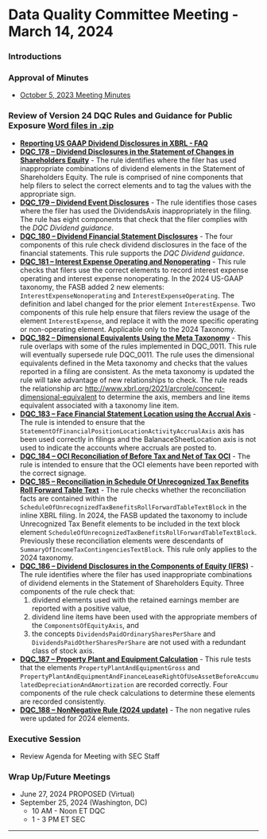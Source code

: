 # Data Quality Committee Meeting - March 14, 2024

### Introductions

### Approval of Minutes
  + [October 5, 2023 Meeting Minutes](https://github.com/DataQualityCommittee/documentation/raw/master/meetings/mar_2024/DRAFTDQCMeetingNotes231005.docx)

### Review of Version 24 DQC Rules and Guidance for Public Exposure [Word files in .zip](https://github.com/DataQualityCommittee/documentation/raw/master/meetings/mar_2024/v24RuleForms.zip) 

  - **[Reporting US GAAP Dividend Disclosures in XBRL - FAQ](https://github.com/DataQualityCommittee/documentation/raw/master/meetings/mar_2024/DividendGuidanceDRAFT.docx)**
  - **[DQC_178 – Dividend Disclosures in the Statement of Changes in Shareholders Equity](https://github.com/davidtauriello/dqc_us_rules/tree/v24/docs/DQC_US_0178/DQC_0178.md)** - The rule identifies where the filer has used inappropriate combinations of dividend elements in the Statement of Shareholders Equity. The rule is comprised of nine components that help filers to select the correct elements and to tag the values with the appropriate sign.
  - **[DQC_179 – Dividend Event Disclosures](https://github.com/davidtauriello/dqc_us_rules/tree/v24/docs/DQC_US_0179/DQC_0179.md)** - The rule identifies those cases where the filer has used the DividendsAxis inappropriately in the filing.  The rule has eight components that check that the filer complies with the _DQC Dividend guidance_.
  - **[DQC_180 – Dividend Financial Statement Disclosures](https://github.com/davidtauriello/dqc_us_rules/tree/v24/docs/DQC_US_0180/DQC_0180.md)** - The four components of this rule check dividend disclosures in the face of the financial statements. This rule supports the _DQC Dividend guidance_.
  - **[DQC_181 – Interest Expense Operating and Nonoperating](https://github.com/davidtauriello/dqc_us_rules/tree/v24/docs/DQC_US_0181/DQC_0181.md)** - This rule checks that filers use the correct elements to record interest expense operating and interest expense nonoperating. In the 2024 US-GAAP taxonomy, the FASB added 2 new elements: `InterestExpenseNonoperating` and `InterestExpenseOperating`. The definition and label changed for the prior element `InterestExpense`.  Two components of this rule help ensure that filers review the usage of the element `InterestExpense`, and replace it with the more specific operating or non-operating element.  Applicable only to the 2024 Taxonomy.
  - **[DQC_182 – Dimensional Equivalents Using the Meta Taxonomy](https://github.com/davidtauriello/dqc_us_rules/tree/v24/docs/DQC_US_0182/DQC_0182.md)** - This rule overlaps with some of the rules implemented in DQC_0011. This rule will eventually supersede rule DQC_0011. The rule uses the dimensional equivalents defined in the Meta taxonomy and checks that the values reported in a filing are consistent. As the meta taxonomy is updated the rule will take advantage of new relationships to check.
The rule reads the relationship arc http://www.xbrl.org/2021/arcrole/concept-dimensional-equivalent to determine the axis, members and line items equivalent associated with a taxonomy line item.
  - **[DQC_183 – Face Financial Statement Location using the Accrual Axis](https://github.com/davidtauriello/dqc_us_rules/tree/v24/docs/DQC_US_0183/DQC_0183.md)** - The rule is intended to ensure that the `StatementOfFinancialPositionLocationActivityAccrualAxis` axis has been used correctly in filings and the BalanaceSheetLocation axis is not used to indicate the accounts where accruals are posted to.
  - **[DQC_184 – OCI Reconciliation of Before Tax and Net of Tax OCI](https://github.com/davidtauriello/dqc_us_rules/tree/v24/docs/DQC_US_0184/DQC_0184.md)** - The rule is intended to ensure that the OCI elements have been reported with the correct signage.
  - **[DQC_185 – Reconciliation in Schedule Of Unrecognized Tax Benefits Roll Forward Table Text](https://github.com/davidtauriello/dqc_us_rules/tree/v24/docs/DQC_US_0185/DQC_0185.md)** - The rule checks whether the reconciliation facts are contained within the `ScheduleOfUnrecognizedTaxBenefitsRollForwardTableTextBlock` in the inline XBRL filing. In 2024, the FASB updated the taxonomy to include Unrecognized Tax Benefit elements to be included in the text block element `ScheduleOfUnrecognizedTaxBenefitsRollForwardTableTextBlock`. Previously these reconciliation elements were descendants of `SummaryOfIncomeTaxContingenciesTextBlock`. This rule only applies to the 2024 taxonomy.
  - **[DQC_186 – Dividend Disclosures in the Components of Equity (IFRS)](https://github.com/davidtauriello/dqc_us_rules/tree/v24/docs/DQC_US_0186/DQC_0186.md)** - The rule identifies where the filer has used inappropriate combinations of dividend elements in the Statement of Shareholders Equity.  Three components of the rule check that: 
     1) dividend elements used with the retained earnings member are reported with a positive value, 
     2) dividend line items have been used with the appropriate members of the `ComponentsOfEquityAxis`, and 
     3) the concepts `DividendsPaidOrdinarySharesPerShare` and `DividendsPaidOtherSharesPerShare` are not used with a redundant class of stock axis.
  - **[DQC_187 – Property Plant and Equipment Calculation](https://github.com/davidtauriello/dqc_us_rules/tree/v24/docs/DQC_US_0187/DQC_0187.md)** - This rule tests that the elements `PropertyPlantAndEquipmentGross` and  `PropertyPlantAndEquipmentAndFinanceLeaseRightOfUseAssetBeforeAccumulatedDepreciationAndAmortization` are recorded correctly.  Four components of the rule check calculations to determine these elements are recorded consistently.
  - **[DQC_188 – NonNegative Rule (2024 update)](https://github.com/davidtauriello/dqc_us_rules/tree/v24/docs/DQC_US_0015/DQC_0015.md)** - The non negative rules were updated for 2024 elements.

### Executive Session
  - Review Agenda for Meeting with SEC Staff
### Wrap Up/Future Meetings
  - June 27, 2024 PROPOSED (Virtual)
  - September 25, 2024 (Washington, DC)
    - 10 AM - Noon ET DQC
    - 1 - 3 PM ET SEC 
______________________
